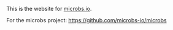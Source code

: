 This is the website for [microbs.io](https://microbs.io).

For the microbs project: https://github.com/microbs-io/microbs
